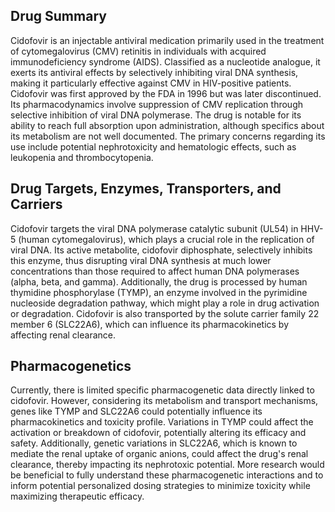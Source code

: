 ## Drug Summary
Cidofovir is an injectable antiviral medication primarily used in the treatment of cytomegalovirus (CMV) retinitis in individuals with acquired immunodeficiency syndrome (AIDS). Classified as a nucleotide analogue, it exerts its antiviral effects by selectively inhibiting viral DNA synthesis, making it particularly effective against CMV in HIV-positive patients. Cidofovir was first approved by the FDA in 1996 but was later discontinued. Its pharmacodynamics involve suppression of CMV replication through selective inhibition of viral DNA polymerase. The drug is notable for its ability to reach full absorption upon administration, although specifics about its metabolism are not well documented. The primary concerns regarding its use include potential nephrotoxicity and hematologic effects, such as leukopenia and thrombocytopenia.

## Drug Targets, Enzymes, Transporters, and Carriers
Cidofovir targets the viral DNA polymerase catalytic subunit (UL54) in HHV-5 (human cytomegalovirus), which plays a crucial role in the replication of viral DNA. Its active metabolite, cidofovir diphosphate, selectively inhibits this enzyme, thus disrupting viral DNA synthesis at much lower concentrations than those required to affect human DNA polymerases (alpha, beta, and gamma). Additionally, the drug is processed by human thymidine phosphorylase (TYMP), an enzyme involved in the pyrimidine nucleoside degradation pathway, which might play a role in drug activation or degradation. Cidofovir is also transported by the solute carrier family 22 member 6 (SLC22A6), which can influence its pharmacokinetics by affecting renal clearance.

## Pharmacogenetics
Currently, there is limited specific pharmacogenetic data directly linked to cidofovir. However, considering its metabolism and transport mechanisms, genes like TYMP and SLC22A6 could potentially influence its pharmacokinetics and toxicity profile. Variations in TYMP could affect the activation or breakdown of cidofovir, potentially altering its efficacy and safety. Additionally, genetic variations in SLC22A6, which is known to mediate the renal uptake of organic anions, could affect the drug's renal clearance, thereby impacting its nephrotoxic potential. More research would be beneficial to fully understand these pharmacogenetic interactions and to inform potential personalized dosing strategies to minimize toxicity while maximizing therapeutic efficacy.